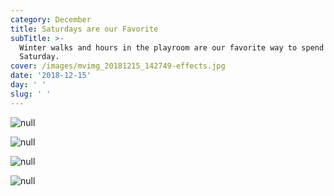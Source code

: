 ```yaml
---
category: December
title: Saturdays are our Favorite
subTitle: >-
  Winter walks and hours in the playroom are our favorite way to spend a
  Saturday.  
cover: /images/mvimg_20181215_142749-effects.jpg
date: '2018-12-15'
day: ' '
slug: ' '
---
```

![null](/images/img_20181215_103024.jpg)

![null](/images/mvimg_20181215_142749-effects.jpg)

![null](/images/mvimg_20181215_142748_1-effects.jpg)

![null]()
